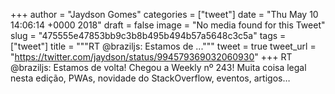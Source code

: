
+++
author = "Jaydson Gomes"
categories = ["tweet"]
date = "Thu May 10 14:06:14 +0000 2018"
draft = false
image = "No media found for this Tweet"
slug = "475555e47853bb9c3b8b495b494b57a5648c3c5a"
tags = ["tweet"]
title = """RT @braziljs: Estamos de ..."""
tweet = true
tweet_url = "https://twitter.com/jaydson/status/994579369032060930"
+++
RT @braziljs: Estamos de volta! Chegou a Weekly nº 243! 
Muita coisa legal nesta edição, PWAs, novidade do StackOverflow, eventos, artigos…
